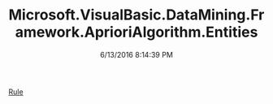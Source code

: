 ﻿---
title: Microsoft.VisualBasic.DataMining.Framework.AprioriAlgorithm.Entities
date: 6/13/2016 8:14:39 PM
---

[Rule](T-Microsoft.VisualBasic.DataMining.Framework.AprioriAlgorithm.Entities.Rule.html)
